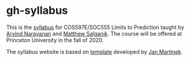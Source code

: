 # gh-syllabus

This is the [syllabus](https://msalganik.github.io/cos597E-soc555_f2020/) for COS597E/SOC555 Limits to Prediction taught by [Arvind Narayanan](https://www.cs.princeton.edu/~arvindn/) and [Matthew Salganik](https://www.princeton.edu/~mjs3/). The course will be offered at Princeton University in the fall of 2020.

The syllabus website is based on [template](https://github.com/jan-martinek/gh-syllabus) developed by [Jan Martinek](https://github.com/jan-martinek).
